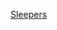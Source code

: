 ---
layout: post
wordpress_id: 1211
wordpress_url: http://noesbueno.com/archives/1211
date: '2011-08-15 19:01:24 -0500'
date_gmt: '2011-08-16 00:01:24 -0500'
body: |
  <p><a href="http://feeds.boston.com/click.phdo?i=daf48a473b491ed365b1ad2684624d02">Sleepers</a></p>
---
